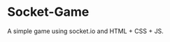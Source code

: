 # Socket-Game
A simple game using socket.io and HTML + CSS + JS.

<h1 align="center">
    <img alt="game" title="#delicinha" src="https://github.com/Spinnafre/Socket-Game/blob/master/game.gif" width="0%" />
</h1>
